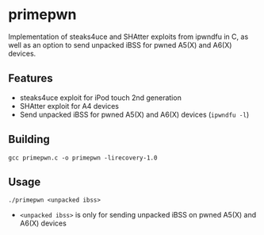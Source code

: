 # primepwn

Implementation of steaks4uce and SHAtter exploits from ipwndfu in C, as well as an option to send unpacked iBSS for pwned A5(X) and A6(X) devices.

## Features

- steaks4uce exploit for iPod touch 2nd generation
- SHAtter exploit for A4 devices
- Send unpacked iBSS for pwned A5(X) and A6(X) devices (`ipwndfu -l`)

## Building

`gcc primepwn.c -o primepwn -lirecovery-1.0`

## Usage

`./primepwn <unpacked ibss>`

- `<unpacked ibss>` is only for sending unpacked iBSS on pwned A5(X) and A6(X) devices
